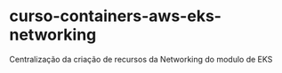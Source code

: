 # curso-containers-aws-eks-networking
Centralização da criação de recursos da Networking do modulo de EKS 
